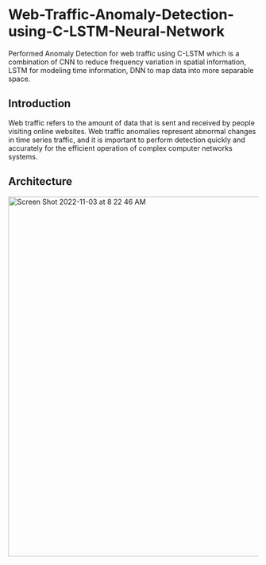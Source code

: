 # Web-Traffic-Anomaly-Detection-using-C-LSTM-Neural-Network
Performed Anomaly Detection for web traffic using C-LSTM which is a combination of CNN to reduce frequency variation in spatial information, LSTM for modeling time information, DNN to map data into more separable space.


## Introduction

Web traffic refers to the amount of data that is sent and received by people visiting online websites.
Web traffic anomalies represent abnormal changes in time series traffic, and it is important to perform
detection quickly and accurately for the efficient operation of complex computer networks systems.


## Architecture 

<img width="726" alt="Screen Shot 2022-11-03 at 8 22 46 AM" src="https://user-images.githubusercontent.com/68578215/199762208-60d65851-0696-4f18-ae24-fe61a6894534.png">
